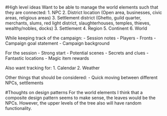 #High level ideas
Want to be able to manage the world elements such that they are connected:
    1. NPC
    2. District location (Open area, businesses, civic areas, religious areas)
    3. Settlement district (Ghetto, guild quarter, merchants, slums, red light district,
       slaughterhouses, temples, thieves, wealthy/nobles, docks)
    3. Settlement 
    4. Region
    5. Continent
    6. World

While keeping track of the campaign:
    - Session notes
    - Players
    - Fronts
    - Campaign goal statement
    - Campaign background

For the session
    - Strong start
    - Potential scenes
    - Secrets and clues
    - Fantastic locations
    - Magic item rewards

Also want tracking for:
    1. Calendar
    2. Weather

Other things that should be considered:
    - Quick moving between different NPCs, settlements

#Thoughts on design patterns
For the world elements I think that a composite design pattern seems to make sense, the leaves would
be the NPCs. However, the upper levels of the tree also will have random functionality.


